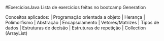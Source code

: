 #ExerciciosJava
Lista de exercícios feitas no bootcamp Generation

Conceitos aplicados:
| Programação orientada a objeto
| Herança
| Polimorfismo
| Abstração
| Encapsulamento
| Vetores/Matrizes
| Tipos de dados
| Estruturas de decisão
| Estruturas de repetição
| Collection (ArrayList)
